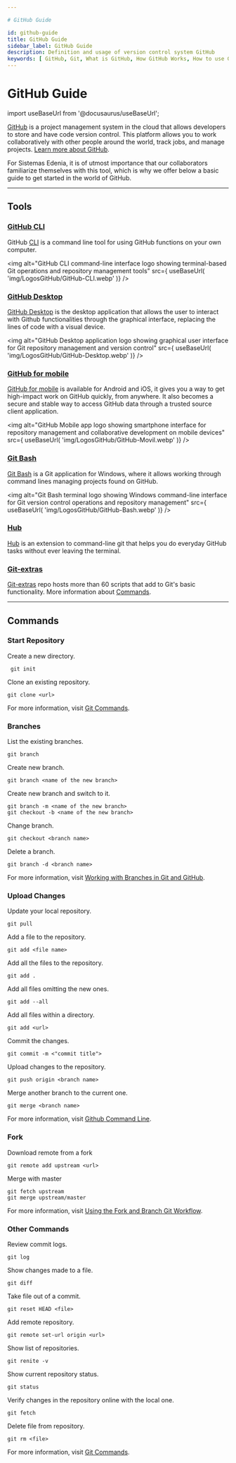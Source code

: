 ```yaml
---

# GitHub Guide

id: github-guide
title: GitHub Guide 
sidebar_label: GitHub Guide 
description: Definition and usage of version control system GitHub
keywords: [ GitHub, Git, What is GitHub, How GitHub Works, How to use GitHub, What is GitHub for]
---
```


# GitHub Guide

import useBaseUrl from '@docusaurus/useBaseUrl';

[GitHub](https://docs.github.com/en) is a project management system in the cloud that allows developers to store and have code version control. This platform allows you to work collaboratively with other people around the world, track jobs, and manage projects. [Learn more about GitHub](https://www.howtogeek.com/180167/htg-explains-what-is-github-and-what-do-geeks-use-it-for/).

For Sistemas Edenia, it is of utmost importance that our collaborators familiarize themselves with this tool, which is why we offer below a basic guide to get started in the world of GitHub.

* * *

## **Tools**
### [GitHub CLI](https://docs.github.com/es/free-pro-team@latest/github/getting-started-with-github/github-cli)

GitHub [CLI](https://cli.github.com) is a command line tool for using GitHub functions on your own computer.

<img alt="GitHub CLI command-line interface logo showing terminal-based Git operations and repository management tools" src={ useBaseUrl( 'img/LogosGitHub/GitHub-CLI.webp' )} />

### [GitHub Desktop](https://docs.github.com/es/free-pro-team@latest/github/getting-started-with-github/github-desktop)

[GitHub Desktop](https://docs.github.com/en/desktop/installing-and-configuring-github-desktop/installing-github-desktop) is the desktop application that allows the user to interact with Github functionalities through the graphical interface, replacing the lines of code with a visual device.

<img alt="GitHub Desktop application logo showing graphical user interface for Git repository management and version control" src={ useBaseUrl( 'img/LogosGitHub/GitHub-Desktop.webp' )} />

### [GitHub for mobile](https://docs.github.com/en/github/getting-started-with-github/github-for-mobile)


[GitHub for mobile](https://play.google.com/store/apps/details?id=com.github.android&hl=es_419&gl=US) is available for Android and iOS, it gives you a way to get high-impact work on GitHub quickly, from anywhere. It also becomes a secure and stable way to access GitHub data through a trusted source client application.

<img alt="GitHub Mobile app logo showing smartphone interface for repository management and collaborative development on mobile devices" src={ useBaseUrl( 'img/LogosGitHub/GitHub-Movil.webp' )} />

### [Git Bash](https://desarrolloweb.com/articulos/entiende-instala-configura-git.html#:~:text=Git%20Bash%20es%20la%20línea,para%20usar%20Git%20en%20Windows.)

[Git Bash](https://gitforwindows.org) is a Git application for Windows, where it allows working through command lines managing projects found on GitHub.

<img alt="Git Bash terminal logo showing Windows command-line interface for Git version control operations and repository management" src={ useBaseUrl( 'img/LogosGitHub/GitHub-Bash.webp' )} />

### [Hub](https://hub.github.com)

[Hub](https://github.com/github/hub) is an extension to command-line git that helps you do everyday GitHub tasks without ever leaving the terminal.


### [Git-extras](https://www.mankier.com/1/git-extras)
[Git-extras](https://github.com/tj/git-extras) repo hosts more than 60 scripts that add to Git's basic functionality. More information about [Commands](https://github.com/tj/git-extras/blob/master/Commands.md).



* * * 

## **Commands** 

### Start Repository

Create a new directory.
```
 git init
```

Clone an existing repository.
```
git clone <url>
```
For more information, visit [Git Commands](https://github.com/joshnh/Git-Commands).

### Branches

List the existing branches.
```
git branch 
```

Create new branch.
```
git branch <name of the new branch> 
```

Create new branch and switch to it.
```
git branch -m <name of the new branch>
git checkout -b <name of the new branch>
```

Change branch.
```
git checkout <branch name> 
```

Delete a branch.
```
git branch -d <branch name> 
```
For more information, visit [Working with Branches in Git and GitHub](https://thenewstack.io/dont-mess-with-the-master-working-with-branches-in-git-and-github/).

### Upload Changes

Update your local repository.
```
git pull
```

Add a file to the repository.
```
git add <file name>
```

Add all the files to the repository.
```
git add .
```

Add all files omitting the new ones.
```
git add --all
```

Add all files within a directory.
```
git add <url> 
```

Commit the changes.
```
git commit -m <"commit title"> 
```

Upload changes to the repository.
```
git push origin <branch name> 
```

Merge another branch to the current one.
```
git merge <branch name> 
```
For more information, visit [Github Command Line](https://www.tutsmake.com/upload-project-files-on-github-using-command-line/).

### Fork

Download remote from a fork
```
git remote add upstream <url>
```

Merge with master
```
git fetch upstream
git merge upstream/master 
```
For more information, visit [Using the Fork and Branch Git Workflow](https://blog.scottlowe.org/2015/01/27/using-fork-branch-git-workflow/).

### Other Commands

Review commit logs.
```
git log
```

Show changes made to a file.
```
git diff 
```

Take file out of a commit.
```
git reset HEAD <file> 
```

Add remote repository.
```
git remote set-url origin <url> 
```

Show list of repositories.
```
git renite -v 
```

Show current repository status.
```
git status 
```
 
Verify changes in the repository online with the local one.
 ```
git fetch 
```

Delete file from repository.
```
git rm <file> 
```
For more information, visit [Git Commands](https://dzone.com/articles/top-20-git-commands-with-examples).